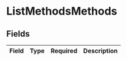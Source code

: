 # ListMethodsMethods


## Fields

| Field       | Type        | Required    | Description |
| ----------- | ----------- | ----------- | ----------- |